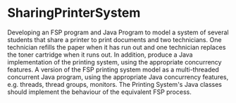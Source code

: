 # SharingPrinterSystem
Developing an FSP program and Java Program to model a system of  several students that share a printer to print documents and two technicians.
One technician refills the paper when it has run out and one technician replaces the toner cartridge when it runs out. In addition, produce a Java implementation
of the printing system, using the appropriate concurrency features. A version of the FSP printing system model as a multi-threaded concurrent Java program, using the appropriate Java concurrency features, e.g. threads, thread groups, monitors. The Printing System's Java classes should implement the behaviour of the equivalent FSP process. 
